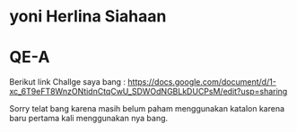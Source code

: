 # yoni Herlina Siahaan

# QE-A

Berikut link Challge saya bang : https://docs.google.com/document/d/1-xc_6T9eFT8WnzONtidnCtqCwU_SDWOdNGBLkDUCPsM/edit?usp=sharing

Sorry telat bang karena masih belum paham menggunakan katalon karena baru pertama kali menggunakan nya bang.